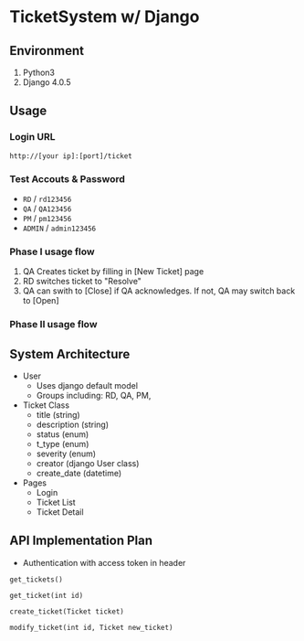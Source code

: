 # TicketSystem w/ Django

## Environment
1. Python3
2. Django 4.0.5

## Usage
### Login URL
```http://[your ip]:[port]/ticket```

### Test Accouts & Password
* ```RD``` / ```rd123456```
* ```QA``` / ```QA123456```
* ```PM``` / ```pm123456```
* ```ADMIN``` / ```admin123456```

### Phase I usage flow
1. QA Creates ticket by filling in [New Ticket] page
1. RD switches ticket to "Resolve"
1. QA can swith to [Close] if QA acknowledges. If not, QA may switch back to [Open]

### Phase II usage flow

## System Architecture
* User
  - Uses django default model
  - Groups including: RD, QA, PM, 
* Ticket Class
  - title (string)
  - description (string)
  - status (enum)
  - t_type (enum)
  - severity (enum)
  - creator (django User class)
  - create_date (datetime)
* Pages
  - Login
  - Ticket List
  - Ticket Detail

## API Implementation Plan
* Authentication with access token in header

```
get_tickets()
```
```
get_ticket(int id)
```
```
create_ticket(Ticket ticket)
```
```
modify_ticket(int id, Ticket new_ticket)
```
